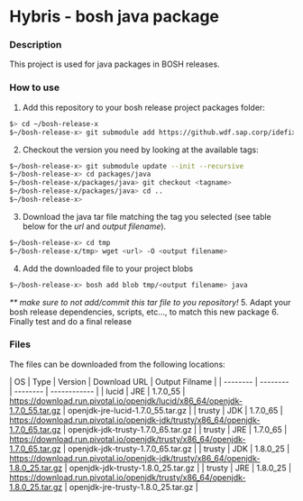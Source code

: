 # Hybris - bosh java package

### Description
This project is used for java packages in BOSH releases.

### How to use
1. Add this repository to your bosh release project packages folder:
```bash
$> cd ~/bosh-release-x
$~/bosh-release-x> git submodule add https://github.wdf.sap.corp/idefix/bosh-package-java packages/java
```
2. Checkout the version you need by looking at the available tags:
```bash
$~/bosh-release-x> git submodule update --init --recursive
$~/bosh-release-x> cd packages/java
$~/bosh-release-x/packages/java> git checkout <tagname>
$~/bosh-release-x/packages/java> cd ..
$~/bosh-release-x>
```
3. Download the java tar file matching the tag you selected (see table below for the *url* and *output filename*).
```bash
$~/bosh-release-x> cd tmp
$~/bosh-release-x/tmp> wget <url> -O <output filename>
```
4. Add the downloaded file to your project blobs
```bash
$~/bosh-release-x> bosh add blob tmp/<output filename> java
```
_** make sure to not add/commit this tar file to you repository!_
5. Adapt your bosh release dependencies, scripts, etc..., to match this new package
6. Finally test and do a final release

### Files
The files can be downloaded from the following locations:

| OS | Type | Version | Download URL | Output Filname |
| -------- | -------- | -------- | ------------ |
| lucid | JRE | 1.7.0_55 | https://download.run.pivotal.io/openjdk/lucid/x86_64/openjdk-1.7.0_55.tar.gz | openjdk-jre-lucid-1.7.0_55.tar.gz |
| trusty | JDK | 1.7.0_65 | https://download.run.pivotal.io/openjdk-jdk/trusty/x86_64/openjdk-1.7.0_65.tar.gz | openjdk-jdk-trusty-1.7.0_65.tar.gz |
| trusty | JRE | 1.7.0_65 | https://download.run.pivotal.io/openjdk/trusty/x86_64/openjdk-1.7.0_65.tar.gz | openjdk-jdk-trusty-1.7.0_65.tar.gz |
| trusty | JDK | 1.8.0_25 | https://download.run.pivotal.io/openjdk-jdk/trusty/x86_64/openjdk-1.8.0_25.tar.gz | openjdk-jdk-trusty-1.8.0_25.tar.gz |
| trusty | JRE | 1.8.0_25 | https://download.run.pivotal.io/openjdk/trusty/x86_64/openjdk-1.8.0_25.tar.gz | openjdk-jre-trusty-1.8.0_25.tar.gz |
